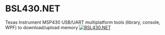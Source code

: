 # BSL430.NET
Texas Instrument MSP430 USB/UART multiplatform tools (library, console, WPF) to download/upload memory
[![BSL430.NET](https://1iq.cz/img/C9a2k/j9vCu.png)](https://1iq.cz/img/C9a2k/j9vCu.png)
